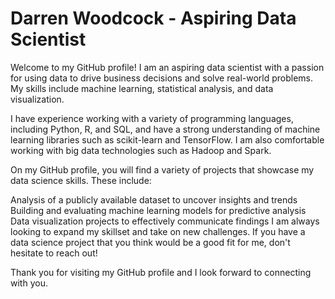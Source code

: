 # Darren Woodcock - Aspiring Data Scientist
Welcome to my GitHub profile! I am an aspiring data scientist with a passion for using data to drive business decisions and solve real-world problems. My skills include machine learning, statistical analysis, and data visualization.

I have experience working with a variety of programming languages, including Python, R, and SQL, and have a strong understanding of machine learning libraries such as scikit-learn and TensorFlow. I am also comfortable working with big data technologies such as Hadoop and Spark.

On my GitHub profile, you will find a variety of projects that showcase my data science skills. These include:

Analysis of a publicly available dataset to uncover insights and trends
Building and evaluating machine learning models for predictive analysis
Data visualization projects to effectively communicate findings
I am always looking to expand my skillset and take on new challenges. If you have a data science project that you think would be a good fit for me, don't hesitate to reach out!

Thank you for visiting my GitHub profile and I look forward to connecting with you.

